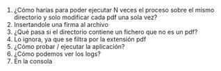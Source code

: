 1.	¿Cómo harías para poder ejecutar N veces el proceso sobre el mismo directorio y solo modificar cada pdf una sola vez?
2.	Insertandole una firma al archivo 
3.	¿Qué pasa si el directorio contiene un fichero que no es un pdf?
4.	Lo ignora, ya que se filtra por la extensión pdf
5.	¿Cómo probar / ejecutar la aplicación?
6.	¿Cómo podemos ver los logs?
7.	En la consola
